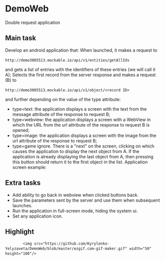 # DemoWeb
Double request application

## Main task
Develop an android application that:
When launched, it makes a request to

`http://demo3005513.mockable.io/api/v1/entities/getAllIds`

and gets a list of entries with the identifiers of these entries (we will call it A);
Selects the first record from the server response and makes a request (B) to 

`http://demo3005513.mockable.io/api/v1/object/<record ID>` 

and further depending on the value of the type attribute:
 - type=text: the application displays a screen with the text from the message attribute of the response to request B;
 - type=webview: the application displays a screen with a WebView in which the URL from the url attribute of the response to request B is opened;
 - type=image: the application displays a screen with the image from the url attribute of the response to request B;
 - type=game ignore.
There is a "next" on the screen, clicking on which causes the application to display the next object from A. If the application is already displaying the last object from A, then pressing this button should return it to the first object in the list.
Application screen example:


## Extra tasks

 - Add ability to go back in webview when clicked
buttons back.
 - Save the parameters sent by the server and use them when
subsequent launches.
 - Run the application in full-screen mode, hiding the system ui.
 - Set any application icon.

## Highlight
		
			<img src="https://github.com/Kyrylenko-Yelyzaveta/DemoWeb/blob/master/ezgif.com-gif-maker.gif" width="50" height="100"/>
		

